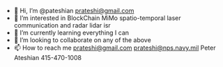 - 👋 Hi, I’m @pateshian prateshi@gmail.com
- 👀 I’m interested in BlockChain MiMo spatio-temporal laser communication and radar lidar isr
- 🌱 I’m currently learning everything I can
- 💞️ I’m looking to collaborate on any of the above
- 📫 How to reach me prateshi@gmail.com prateshi@nps.navy.mil Peter Ateshian 415-470-1008

<!---
prateshinpsedu/prateshinpsedu is a ✨ special ✨ repository because its `README.md` (this file) appears on your GitHub profile.
You can click the Preview link to take a look at your changes.
--->
